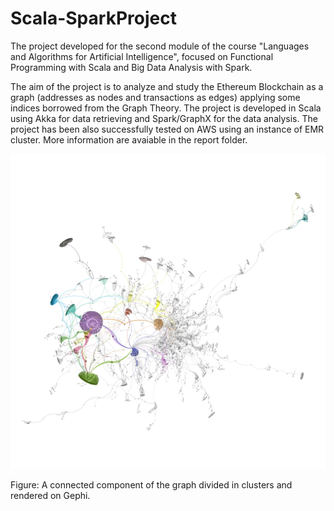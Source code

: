 # Scala-SparkProject

The project developed for the second module of the course "Languages and Algorithms for Artificial Intelligence", focused on Functional Programming with Scala and Big Data Analysis with Spark.

The aim of the project is to analyze and study the Ethereum Blockchain as a graph (addresses as nodes and transactions as edges) applying some indices borrowed from the Graph Theory. The project is developed in Scala using Akka for data retrieving and Spark/GraphX for the data analysis. The project has been also successfully tested on AWS using an instance of EMR cluster. More information are avaiable in the report folder.

![Gephi cluster visualization](report/gephi_1.png)

Figure: A connected component of the graph divided in clusters and rendered on Gephi.

